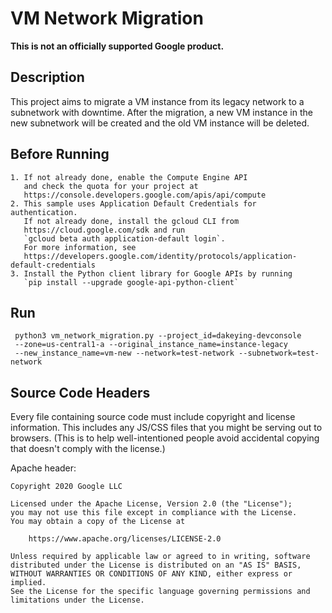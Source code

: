 # VM Network Migration
**This is not an officially supported Google product.**
## Description

This project aims to migrate a VM instance from its legacy network to a
subnetwork with downtime. After the migration, a new VM instance in the new
subnetwork will be created and the old VM instance will be deleted.
## Before Running
    1. If not already done, enable the Compute Engine API
       and check the quota for your project at
       https://console.developers.google.com/apis/api/compute
    2. This sample uses Application Default Credentials for authentication.
       If not already done, install the gcloud CLI from
       https://cloud.google.com/sdk and run
       `gcloud beta auth application-default login`.
       For more information, see
       https://developers.google.com/identity/protocols/application-default-credentials
    3. Install the Python client library for Google APIs by running
       `pip install --upgrade google-api-python-client`
## Run
     python3 vm_network_migration.py --project_id=dakeying-devconsole
     --zone=us-central1-a --original_instance_name=instance-legacy
     --new_instance_name=vm-new --network=test-network --subnetwork=test-network
## Source Code Headers

Every file containing source code must include copyright and license
information. This includes any JS/CSS files that you might be serving out to
browsers. (This is to help well-intentioned people avoid accidental copying that
doesn't comply with the license.)

Apache header:

    Copyright 2020 Google LLC

    Licensed under the Apache License, Version 2.0 (the "License");
    you may not use this file except in compliance with the License.
    You may obtain a copy of the License at

        https://www.apache.org/licenses/LICENSE-2.0

    Unless required by applicable law or agreed to in writing, software
    distributed under the License is distributed on an "AS IS" BASIS,
    WITHOUT WARRANTIES OR CONDITIONS OF ANY KIND, either express or implied.
    See the License for the specific language governing permissions and
    limitations under the License.
